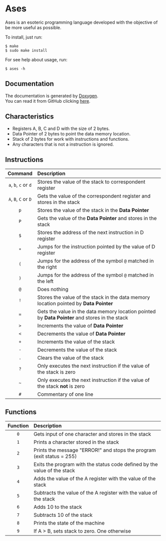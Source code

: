 # Ases
Ases is an esoteric programming language developed with the objective of be
more useful as possible.

To install, just run:
```
$ make
$ sudo make install
```

For see help about usage, run:
```
$ ases -h
```

## Documentation
The documentation is generated by [Doxygen](https://www.doxygen.org/index.html).  
You can read it from GitHub clicking [here](docs/html/index.html).


## Characteristics
* Registers A, B, C and D with the size of 2 bytes.
* Data Pointer of 2 bytes to point the data memory location.
* Stack of 2 bytes for work with instructions and functions.
* Any characters that is not a instruction is ignored.

## Instructions
|        Command       | Description                                                                                    |
|         :---:        | :---                                                                                           |
| `a`, `b`, `c` or `d` | Stores the value of the stack to correspondent register                                        |
| `A`, `B`, `C` or `D` | Gets the value of the correspondent register and stores in the stack                           |
|         `p`          | Stores the value of the stack in the **Data Pointer**                                          |
|         `P`          | Gets the value of the **Data Pointer** and stores in the stack                                 |
|         `$`          | Stores the address of the next instruction in D register                                       |
|         `*`          | Jumps for the instruction pointed by the value of D register                                   |
|         `(`          | Jumps for the address of the symbol `@` matched in the right                                   |
|         `)`          | Jumps for the address of the symbol `@` matched in the left                                    |
|         `@`          | Does nothing                                                                                   |
|         `!`          | Stores the value of the stack in the data memory location pointed by **Data Pointer**          |
|         `=`          | Gets the value in the data memory location pointed by **Data Pointer** and stores in the stack |
|         `>`          | Increments the value of **Data Pointer**                                                       |
|         `<`          | Decrements the value of **Data Pointer**                                                       |
|         `+`          | Increments the value of the stack                                                              |
|         `-`          | Decrements the value of the stack                                                              |
|         `.`          | Clears the value of the stack                                                                  |
|         `?`          | Only executes the next instruction if the value of the stack is zero                           |
|         `~`          | Only executes the next instruction if the value of the stack **not** is zero                   |
|         `#`          | Commentary of one line                                                                         |

## Functions
| Function | Description                                                                    |
|  :---:   | :---                                                                           |
|   `0`    | Gets input of one character and stores in the stack                            |
|   `1`    | Prints a character stored in the stack                                         |
|   `2`    | Prints the message "ERROR!" and stops the program (exit status = 255)          |
|   `3`    | Exits the program with the status code defined by the value of the stack       |
|   `4`    | Adds the value of the A register with the value of the stack                   |
|   `5`    | Subtracts the value of the A register with the value of the stack              |
|   `6`    | Adds 10 to the stack                                                           |
|   `7`    | Subtracts 10 of the stack                                                      |
|   `8`    | Prints the state of the machine                                                |
|   `9`    | If A > B, sets stack to zero. One otherwise                                    |